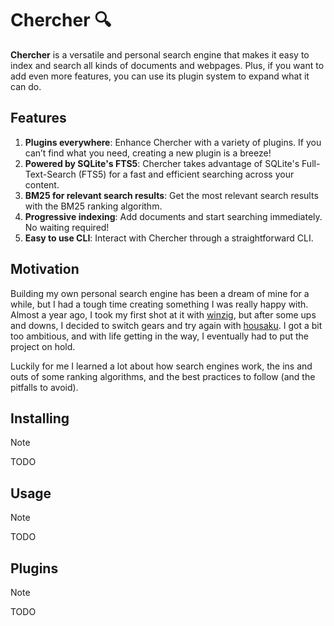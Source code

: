 # Chercher 🔍

**Chercher** is a versatile and personal search engine that makes it easy to index and search all kinds of documents and webpages. Plus, if you want to add even more features, you can use its plugin system to expand what it can do.

## Features

1. **Plugins everywhere**: Enhance Chercher with a variety of plugins. If you can’t find what you need, creating a new plugin is a breeze!
2. **Powered by SQLite's FTS5**: Chercher takes advantage of SQLite's Full-Text-Search (FTS5) for a fast and efficient searching across your content.
3. **BM25 for relevant search results**: Get the most relevant search results with the BM25 ranking algorithm.
4. **Progressive indexing**: Add documents and start searching immediately. No waiting required!
5. **Easy to use CLI**: Interact with Chercher through a straightforward CLI.

## Motivation

Building my own personal search engine has been a dream of mine for a while, but I had a tough time creating something I was really happy with. Almost a year ago, I took my first shot at it with [winzig](https://github.com/dnlzrgz/winzig), but after some ups and downs, I decided to switch gears and try again with [housaku](https://github.com/dnlzrgz/housaku). I got a bit too ambitious, and with life getting in the way, I eventually had to put the project on hold.

Luckily for me I learned a lot about how search engines work, the ins and outs of some ranking algorithms, and the best practices to follow (and the pitfalls to avoid).

## Installing

> [!NOTE]
> TODO

## Usage

> [!NOTE]
> TODO

## Plugins

> [!NOTE]
> TODO
